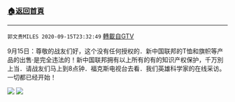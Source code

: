 ﻿###  [:house:返回首頁](https://github.com/ourhimalayas/txt)
---

`郭文贵MILES 2020-09-15T23:32:49` [轉載自GTV](https://gtv.org/web/#/UserInfo/5e596957357cc612d35a8044)

9月15日：尊敬的战友们好，这个没有任何授权的．新中国联邦的T恤和旗帜等产品的出售·是完全违法的！新中国联邦拥有以上所有的有的知识产权保护，千万別上当．请战友们马上到8点钟．福克斯电视台去看．我们英雄科学家的在线采访。一切都已经开始！

![](https://filegroup.gtv.org/cdn-cgi/image/width=600/https://filegroup.gtv.org/group3/default/20200915/23/32/0/9e43f666a3ace5cad8d11b11eda85f57.jpeg)
![](https://filegroup.gtv.org/cdn-cgi/image/width=600/https://filegroup.gtv.org/group3/default/20200915/23/32/0/f0cb08e0579cc5203bc1b4c779830a7b.jpeg)
